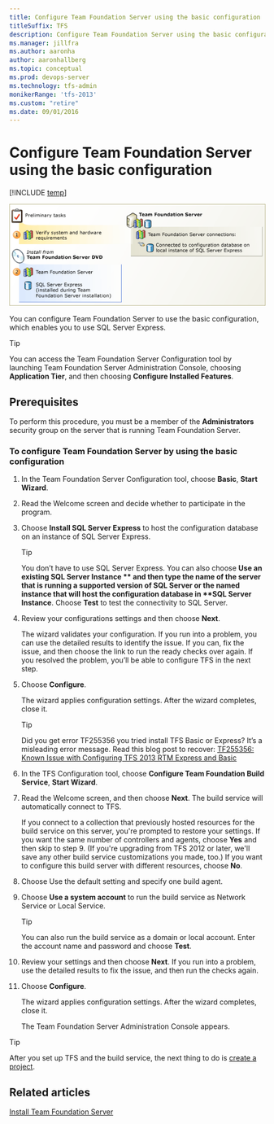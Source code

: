 ```yaml
---
title: Configure Team Foundation Server using the basic configuration
titleSuffix: TFS  
description: Configure Team Foundation Server using the basic configuration
ms.manager: jillfra
ms.author: aaronha
author: aaronhallberg
ms.topic: conceptual
ms.prod: devops-server
ms.technology: tfs-admin
monikerRange: 'tfs-2013'
ms.custom: "retire"
ms.date: 09/01/2016
---
```


# Configure Team Foundation Server using the basic configuration

[!INCLUDE [temp](../../_shared/version-tfs-2013-only.md)]

![Install screen for TFS 2013](../_img/ic552206.png)

You can configure Team Foundation Server to use the basic configuration, which enables you to use SQL Server Express. 

> [!TIP]
> You can access the Team Foundation Server Configuration tool by launching Team Foundation Server Administration Console, choosing **Application Tier**, and then choosing **Configure Installed Features**.

## Prerequisites

To perform this procedure, you must be a member of the **Administrators** security group on the server that is running Team Foundation Server. 

### To configure Team Foundation Server by using the basic configuration

1. In the Team Foundation Server Configuration tool, choose **Basic**, **Start Wizard**.

2. Read the Welcome screen and decide whether to participate in the program.

3. Choose **Install SQL Server Express** to host the configuration database on an instance of SQL Server Express.

   > [!TIP]
   > You don’t have to use SQL Server Express. You can also choose <strong>Use an existing SQL Server Instance ** and then type the name of the server that is running a supported version of SQL Server or the named instance that will host the configuration database in **SQL Server Instance</strong>. Choose **Test** to test the connectivity to SQL Server.

4. Review your configurations settings and then choose **Next**.

   The wizard validates your configuration. If you run into a problem, you can use the detailed results to identify the issue. If you can, fix the issue, and then choose the link to run the ready checks over again. If you resolved the problem, you’ll be able to configure TFS in the next step.

5. Choose **Configure**.

   The wizard applies configuration settings. After the wizard completes, close it.

   > [!TIP]
   > Did you get error TF255356 you tried install TFS Basic or Express? It’s a misleading error message. Read this blog post to recover: [TF255356: Known Issue with Configuring TFS 2013 RTM Express and Basic](http://blogs.msdn.com/b/visualstudioalm/archive/2013/12/04/known-issue-with-configuring-tfs-2013-rtm-express-and-basic.aspx)

6. In the TFS Configuration tool, choose **Configure Team Foundation Build Service**, **Start Wizard**.

7. Read the Welcome screen, and then choose **Next**. The build service will automatically connect to TFS.

   If you connect to a collection that previously hosted resources for the build service on this server, you're prompted to restore your settings. If you want the same number of controllers and agents, choose **Yes** and then skip to step 9. (If you're upgrading from TFS 2012 or later, we'll save any other build service customizations you made, too.) If you want to configure this build server with different resources, choose **No**.

8. Choose Use the default setting and specify one build agent.

9. Choose **Use a system account** to run the build service as Network Service or Local Service.

   > [!TIP]
   > You can also run the build service as a domain or local account. Enter the account name and password and choose **Test**.

10. Review your settings and then choose **Next**. If you run into a problem, use the detailed results to fix the issue, and then run the checks again.

11. Choose **Configure**.

    The wizard applies configuration settings. After the wizard completes, close it.

    The Team Foundation Server Administration Console appears.

> [!TIP]
> After you set up TFS and the build service, the next thing to do is [create a project](/azure/devops/accounts/create-team-project).

## Related articles

[Install Team Foundation Server](../get-started.md) 
